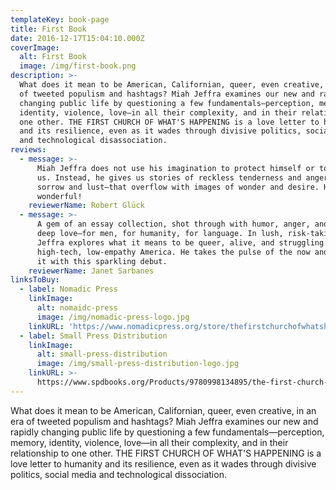 ```yaml
---
templateKey: book-page
title: First Book
date: 2016-12-17T15:04:10.000Z
coverImage:
  alt: First Book
  image: /img/first-book.png
description: >-
  What does it mean to be American, Californian, queer, even creative, in an era
  of tweeted populism and hashtags? Miah Jeffra examines our new and rapidly
  changing public life by questioning a few fundamentals—perception, memory,
  identity, violence, love—in all their complexity, and in their relationship to
  one other. THE FIRST CHURCH OF WHAT'S HAPPENING is a love letter to humanity
  and its resilience, even as it wades through divisive politics, social media
  and technological disassociation.
reviews:
  - message: >-
      Miah Jeffra does not use his imagination to protect himself or to protect
      us. Instead, he gives us stories of reckless tenderness and anger and
      sorrow and lust—that overflow with images of wonder and desire. How
      wonderful!
    reviewerName: Robert Glück
  - message: >-
      A gem of an essay collection, shot through with humor, anger, and a deep,
      deep love—for men, for humanity, for language. In lush, risk-taking prose,
      Jeffra explores what it means to be queer, alive, and struggling in
      high-tech, low-empathy America. He takes the pulse of the now and quickens
      it with this sparkling debut.
    reviewerName: Janet Sarbanes
linksToBuy:
  - label: Nomadic Press
    linkImage:
      alt: nomaidc-press
      image: /img/nomadic-press-logo.jpg
    linkURL: 'https://www.nomadicpress.org/store/thefirstchurchofwhatshappening'
  - label: Small Press Distribution
    linkImage:
      alt: small-press-distribution
      image: /img/small-press-distribution-logo.jpg
    linkURL: >-
      https://www.spdbooks.org/Products/9780998134895/the-first-church-of-whats-happening.aspx
---
```

What does it mean to be American, Californian, queer, even creative, in an era of tweeted populism and hashtags? Miah Jeffra examines our new and rapidly changing public life by questioning a few fundamentals—perception, memory, identity, violence, love—in all their complexity, and in their relationship to one other. THE FIRST CHURCH OF WHAT'S HAPPENING is a love letter to humanity and its resilience, even as it wades through divisive politics, social media and technological dissociation.
